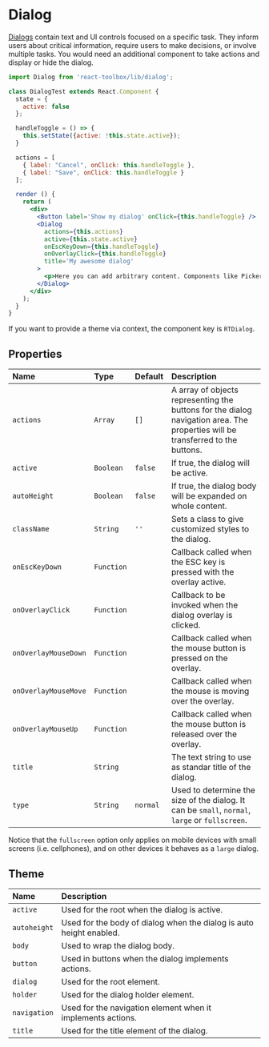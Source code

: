 # Dialog

[Dialogs](https://material.google.com/components/dialogs.html) contain text and UI controls focused on a specific task. They inform users about critical information, require users to make decisions, or involve multiple tasks. You would need an additional component to take actions and display or hide the dialog.

<!-- example -->
```jsx
import Dialog from 'react-toolbox/lib/dialog';

class DialogTest extends React.Component {
  state = {
    active: false
  };

  handleToggle = () => {
    this.setState({active: !this.state.active});
  }

  actions = [
    { label: "Cancel", onClick: this.handleToggle },
    { label: "Save", onClick: this.handleToggle }
  ];

  render () {
    return (
      <div>
        <Button label='Show my dialog' onClick={this.handleToggle} />
        <Dialog
          actions={this.actions}
          active={this.state.active}
          onEscKeyDown={this.handleToggle}
          onOverlayClick={this.handleToggle}
          title='My awesome dialog'
        >
          <p>Here you can add arbitrary content. Components like Pickers are using dialogs now.</p>
        </Dialog>
      </div>
    );
  }
}
```

If you want to provide a theme via context, the component key is `RTDialog`.

## Properties

| Name                    | Type            | Default         | Description|
|:-----|:-----|:-----|:-----|
| `actions`               | `Array`         | `[]`            | A array of objects representing the buttons for the dialog navigation area. The properties will be transferred to the buttons.|
| `active`                | `Boolean`       | `false`         | If true, the dialog will be active.|
| `autoHeight`            | `Boolean`       | `false`         | If true, the dialog body will be expanded on whole content.|
| `className`             | `String`        | `''`            | Sets a class to give customized styles to the dialog.|
| `onEscKeyDown`          | `Function`      |                 | Callback called when the ESC key is pressed with the overlay active. |
| `onOverlayClick`        | `Function`      |                 | Callback to be invoked when the dialog overlay is clicked.|
| `onOverlayMouseDown`    | `Function`      |                 | Callback called when the mouse button is pressed on the overlay. |
| `onOverlayMouseMove`    | `Function`      |                 | Callback called when the mouse is moving over the overlay. |
| `onOverlayMouseUp`      | `Function`      |                 | Callback called when the mouse button is released over the overlay. |
| `title`                 | `String`        |                 | The text string to use as standar title of the dialog.|
| `type`                  | `String`        | `normal`        | Used to determine the size of the dialog. It can be `small`, `normal`, `large` or `fullscreen`. |

Notice that the `fullscreen` option only applies on mobile devices with small screens (i.e. cellphones), and on other devices it behaves as a `large` dialog.


## Theme

| Name     | Description|
|:---------|:-----------|
| `active` | Used for the root when the dialog is active.|
| `autoheight` | Used for the body of dialog when the dialog is auto height enabled.|
| `body`  | Used to wrap the dialog body.|
| `button` | Used in buttons when the dialog implements actions.|
| `dialog` | Used for the root element.|
| `holder` | Used for the dialog holder element.|
| `navigation` | Used for the navigation element when it implements actions.|
| `title`   | Used for the title element of the dialog.|
